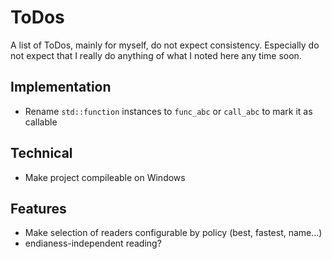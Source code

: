 # ToDos


A list of ToDos, mainly for myself, do not expect consistency. Especially do not
expect that I really do anything of what I noted here any time soon.


## Implementation

- Rename ``std::function`` instances to ``func_abc`` or ``call_abc`` to mark it
  as callable


## Technical

- Make project compileable on Windows


## Features

- Make selection of readers configurable by policy (best, fastest, name...)
- endianess-independent reading?


